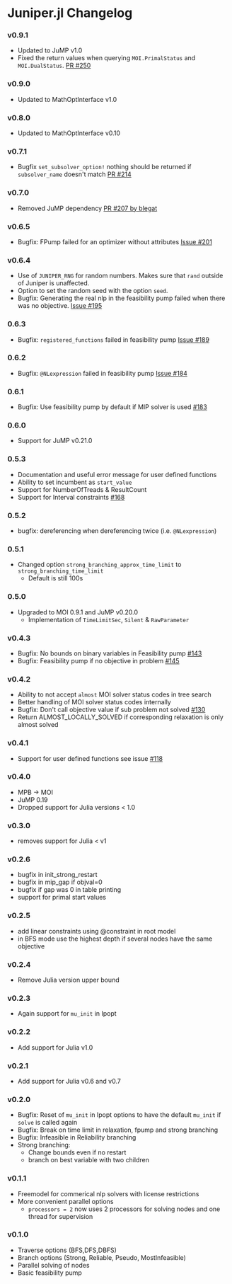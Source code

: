 # Juniper.jl Changelog

### v0.9.1
- Updated to JuMP v1.0
- Fixed the return values when querying `MOI.PrimalStatus` and `MOI.DualStatus`.
  [PR #250](https://github.com/lanl-ansi/Juniper.jl/pull/250)

### v0.9.0
- Updated to MathOptInterface v1.0

### v0.8.0
- Updated to MathOptInterface v0.10

### v0.7.1
- Bugfix `set_subsolver_option!` nothing should be returned if `subsolver_name` doesn't match [PR #214](https://github.com/lanl-ansi/Juniper.jl/pull/214)

### v0.7.0
- Removed JuMP dependency [PR #207 by blegat](https://github.com/lanl-ansi/Juniper.jl/pull/207)

### v0.6.5
- Bugfix: FPump failed for an optimizer without attributes [Issue #201](https://github.com/lanl-ansi/Juniper.jl/pull/201)

### v0.6.4
- Use of `JUNIPER_RNG` for random numbers. Makes sure that `rand` outside of Juniper is unaffected.
- Option to set the random seed with the option `seed`.
- Bugfix: Generating the real nlp in the feasibility pump failed when there was no objective. [Issue #195](https://github.com/lanl-ansi/Juniper.jl/pull/195)

### 0.6.3
- Bugfix: `registered_functions` failed in feasibility pump [Issue #189](https://github.com/lanl-ansi/Juniper.jl/pull/189)

### 0.6.2
- Bugfix: `@NLexpression` failed in feasibility pump [Issue #184](https://github.com/lanl-ansi/Juniper.jl/pull/184)

### 0.6.1
- Bugfix: Use feasibility pump by default if MIP solver is used [#183](https://github.com/lanl-ansi/Juniper.jl/pull/183)

### 0.6.0
- Support for JuMP v0.21.0

### 0.5.3
- Documentation and useful error message for user defined functions
- Ability to set incumbent as `start_value`
- Support for NumberOfTreads & ResultCount
- Support for Interval constraints [#168](https://github.com/lanl-ansi/Juniper.jl/issues/168)

### 0.5.2
- bugfix: dereferencing when dereferencing twice (i.e. `@NLexpression`)

### 0.5.1
- Changed option `strong_branching_approx_time_limit` to `strong_branching_time_limit`
  - Default is still 100s

### 0.5.0
- Upgraded to MOI 0.9.1 and JuMP v0.20.0
  - Implementation of `TimeLimitSec`, `Silent` & `RawParameter`

### v0.4.3
- Bugfix: No bounds on binary variables in Feasibility pump [#143](https://github.com/lanl-ansi/Juniper.jl/issues/143)
- Bugfix: Feasibility pump if no objective in problem [#145](https://github.com/lanl-ansi/Juniper.jl/issues/145)

### v0.4.2
- Ability to not accept `almost` MOI solver status codes in tree search
- Better handling of MOI solver status codes internally
- Bugfix: Don't call objective value if sub problem not solved [#130](https://github.com/lanl-ansi/Juniper.jl/issues/130)
- Return ALMOST_LOCALLY_SOLVED if corresponding relaxation is only almost solved

### v0.4.1
- Support for user defined functions see issue [#118](https://github.com/lanl-ansi/Juniper.jl/issues/118)

### v0.4.0
- MPB -> MOI
- JuMP 0.19
- Dropped support for Julia versions < 1.0

### v0.3.0
- removes support for Julia < v1

### v0.2.6
- bugfix in init_strong_restart
- bugfix in mip_gap if objval=0
- bugfix if gap was 0 in table printing
- support for primal start values

### v0.2.5
- add linear constraints using @constraint in root model
- in BFS mode use the highest depth if several nodes have the same objective

### v0.2.4
- Remove Julia version upper bound

### v0.2.3
- Again support for `mu_init` in Ipopt

### v0.2.2
- Add support for Julia v1.0

### v0.2.1
- Add support for Julia v0.6 and v0.7

### v0.2.0
- Bugfix: Reset of `mu_init` in Ipopt options to have the default `mu_init` if `solve` is called again
- Bugfix: Break on time limit in relaxation, fpump and strong branching
- Bugfix: Infeasible in Reliability branching
- Strong branching:
    - Change bounds even if no restart
    - branch on best variable with two children

### v0.1.1
- Freemodel for commerical nlp solvers with license restrictions
- More convenient parallel options
    - `processors = 2` now uses 2 processors for solving nodes and one thread for supervision

### v0.1.0
- Traverse options (BFS,DFS,DBFS)
- Branch options (Strong, Reliable, Pseudo, MostInfeasible)
- Parallel solving of nodes
- Basic feasibility pump
